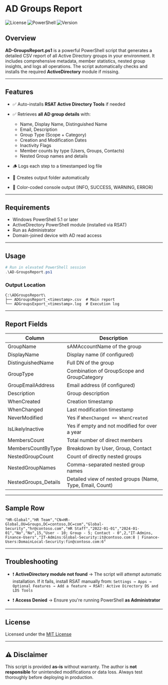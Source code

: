 
# AD Groups Report

![License](https://img.shields.io/badge/license-MIT-blue.svg)
![PowerShell](https://img.shields.io/badge/powershell-5.1%2B-blue.svg)
![Version](https://img.shields.io/badge/version-1.1-green.svg)

## Overview

**AD-GroupsReport.ps1** is a powerful PowerShell script that generates a detailed CSV report of all Active Directory groups in your environment. It includes comprehensive metadata, member statistics, nested group insights, and logs all operations. The script automatically checks and installs the required **ActiveDirectory** module if missing.

---

## Features

- ✅ Auto-installs **RSAT Active Directory Tools** if needed
- ✅ Retrieves **all AD group details** with:
  - Name, Display Name, Distinguished Name
  - Email, Description
  - Group Type (Scope + Category)
  - Creation and Modification Dates
  - Inactivity Flags
  - Member counts by type (Users, Groups, Contacts)
  - Nested Group names and details

- 🪵 Logs each step to a timestamped log file
- 📁 Creates output folder automatically
- 🎨 Color-coded console output (INFO, SUCCESS, WARNING, ERROR)

---

## Requirements

- Windows PowerShell 5.1 or later
- ActiveDirectory PowerShell module (installed via RSAT)
- Run as Administrator
- Domain-joined device with AD read access

---

## Usage

```powershell
# Run in elevated PowerShell session
.\AD-GroupsReport.ps1
````

### Output Location

```
C:\ADGroupsReport\
├── ADGroupsReport_<timestamp>.csv  # Main report
└── ADGroupsExport_<timestamp>.log  # Execution log
```

---

## Report Fields

| Column                | Description                                               |
| --------------------- | --------------------------------------------------------- |
| GroupName             | sAMAccountName of the group                               |
| DisplayName           | Display name (if configured)                              |
| DistinguishedName     | Full DN of the group                                      |
| GroupType             | Combination of GroupScope and GroupCategory               |
| GroupEmailAddress     | Email address (if configured)                             |
| Description           | Group description                                         |
| WhenCreated           | Creation timestamp                                        |
| WhenChanged           | Last modification timestamp                               |
| NeverModified         | Yes if `WhenChanged == WhenCreated`                       |
| IsLikelyInactive      | Yes if empty and not modified for over a year             |
| MembersCount          | Total number of direct members                            |
| MembersCountByType    | Breakdown by User, Group, Contact                         |
| NestedGroupCount      | Count of directly nested groups                           |
| NestedGroupNames      | Comma-separated nested group names                        |
| NestedGroups\_Details | Detailed view of nested groups (Name, Type, Email, Count) |

---

## Sample Row

```csv
"HR-Global","HR Team","CN=HR-Global,OU=Groups,DC=contoso,DC=com","Global-Security","hr@contoso.com","HR Staff","2022-01-01","2024-01-01","No","No",15,"User - 10; Group - 5; Contact - 0",2,"IT-Admins, Finance-Users","IT-Admins:Global-Security:it@contoso.com:8 | Finance-Users:DomainLocal-Security:fin@contoso.com:6"
```

---

## Troubleshooting

* ❗ **ActiveDirectory module not found**
  → The script will attempt automatic installation. If it fails, install RSAT manually from:
  `Settings → Apps → Optional Features → Add a feature → RSAT: Active Directory DS and LDS Tools`

* ❗ **Access Denied**
  → Ensure you're running PowerShell **as Administrator**

---

## License

Licensed under the [MIT License](https://opensource.org/licenses/MIT)

---

## ⚠️ Disclaimer

This script is provided **as-is** without warranty.
The author is **not responsible** for unintended modifications or data loss.
Always test thoroughly before deploying in production.
